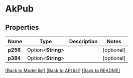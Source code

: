 # AkPub

## Properties

Name | Type | Description | Notes
------------ | ------------- | ------------- | -------------
**p256** | Option<**String**> |  | [optional]
**p384** | Option<**String**> |  | [optional]

[[Back to Model list]](../README.md#documentation-for-models) [[Back to API list]](../README.md#documentation-for-api-endpoints) [[Back to README]](../README.md)


